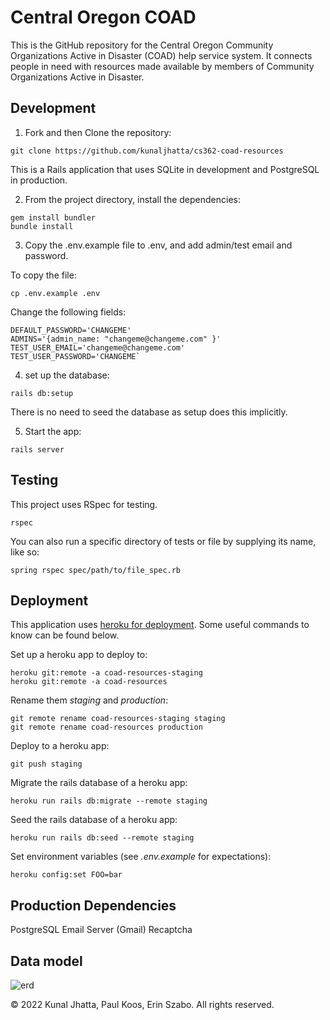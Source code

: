 # Central Oregon COAD

This is the GitHub repository for the Central Oregon Community Organizations Active
in Disaster (COAD) help service system. It connects people in need with resources
made available by members of Community Organizations Active in Disaster.

## Development

1. Fork and then Clone the repository:

```
git clone https://github.com/kunaljhatta/cs362-coad-resources
```

This is a Rails application that uses SQLite in development and PostgreSQL in production.

2. From the project directory, install the dependencies:

```
gem install bundler
bundle install
```
3. Copy the .env.example file to .env, and add admin/test email and password.

To copy the file: 

```
cp .env.example .env
```
Change the following fields: 
```
DEFAULT_PASSWORD='CHANGEME'
ADMINS='{admin_name: "changeme@changeme.com" }'
TEST_USER_EMAIL='changeme@changeme.com'
TEST_USER_PASSWORD='CHANGEME`
```

4. set up the database:

```
rails db:setup
```
There is no need to seed the database as setup does this implicitly.


5. Start the app:

```
rails server
```

## Testing

This project uses RSpec for testing.

```
rspec
```

You can also run a specific directory of tests or file by supplying its name, like so:

```
spring rspec spec/path/to/file_spec.rb
```

## Deployment

This application uses [heroku for deployment](https://devcenter.heroku.com/articles/git).
Some useful commands to know can be found below.

Set up a heroku app to deploy to:

```
heroku git:remote -a coad-resources-staging
heroku git:remote -a coad-resources

```

Rename them _staging_ and _production_:

```
git remote rename coad-resources-staging staging
git remote rename coad-resources production

```

Deploy to a heroku app:

```
git push staging
```

Migrate the rails database of a heroku app:

```
heroku run rails db:migrate --remote staging
```

Seed the rails database of a heroku app:

```
heroku run rails db:seed --remote staging
```

Set environment variables (see _.env.example_ for expectations):

```
heroku config:set FOO=bar
```

## Production Dependencies

PostgreSQL
Email Server (Gmail)
Recaptcha

## Data model
![erd](public/documentation/erd.jpg?raw=true)


&copy; 2022 Kunal Jhatta, Paul Koos, Erin Szabo. All rights reserved.
